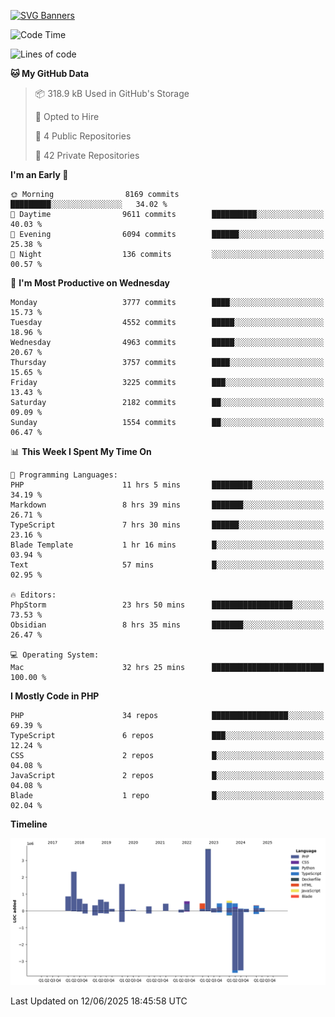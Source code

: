 [![SVG Banners](https://svg-banners.vercel.app/api?type=glitch&text1=Gere_Lajos%F0%9F%92%BB&width=800&height=400)](https://github.com/Akshay090/svg-banners)

<!--START_SECTION:waka-->
![Code Time](http://img.shields.io/badge/Code%20Time-2%2C576%20hrs%2013%20mins-blue)

![Lines of code](https://img.shields.io/badge/From%20Hello%20World%20I%27ve%20Written-15.4%20million%20lines%20of%20code-blue)

**🐱 My GitHub Data** 

> 📦 318.9 kB Used in GitHub's Storage 
 > 
> 💼 Opted to Hire
 > 
> 📜 4 Public Repositories 
 > 
> 🔑 42 Private Repositories 
 > 
**I'm an Early 🐤** 

```text
🌞 Morning                8169 commits        █████████░░░░░░░░░░░░░░░░   34.02 % 
🌆 Daytime                9611 commits        ██████████░░░░░░░░░░░░░░░   40.03 % 
🌃 Evening                6094 commits        ██████░░░░░░░░░░░░░░░░░░░   25.38 % 
🌙 Night                  136 commits         ░░░░░░░░░░░░░░░░░░░░░░░░░   00.57 % 
```
📅 **I'm Most Productive on Wednesday** 

```text
Monday                   3777 commits        ████░░░░░░░░░░░░░░░░░░░░░   15.73 % 
Tuesday                  4552 commits        █████░░░░░░░░░░░░░░░░░░░░   18.96 % 
Wednesday                4963 commits        █████░░░░░░░░░░░░░░░░░░░░   20.67 % 
Thursday                 3757 commits        ████░░░░░░░░░░░░░░░░░░░░░   15.65 % 
Friday                   3225 commits        ███░░░░░░░░░░░░░░░░░░░░░░   13.43 % 
Saturday                 2182 commits        ██░░░░░░░░░░░░░░░░░░░░░░░   09.09 % 
Sunday                   1554 commits        ██░░░░░░░░░░░░░░░░░░░░░░░   06.47 % 
```


📊 **This Week I Spent My Time On** 

```text
💬 Programming Languages: 
PHP                      11 hrs 5 mins       █████████░░░░░░░░░░░░░░░░   34.19 % 
Markdown                 8 hrs 39 mins       ███████░░░░░░░░░░░░░░░░░░   26.71 % 
TypeScript               7 hrs 30 mins       ██████░░░░░░░░░░░░░░░░░░░   23.16 % 
Blade Template           1 hr 16 mins        █░░░░░░░░░░░░░░░░░░░░░░░░   03.94 % 
Text                     57 mins             █░░░░░░░░░░░░░░░░░░░░░░░░   02.95 % 

🔥 Editors: 
PhpStorm                 23 hrs 50 mins      ██████████████████░░░░░░░   73.53 % 
Obsidian                 8 hrs 35 mins       ███████░░░░░░░░░░░░░░░░░░   26.47 % 

💻 Operating System: 
Mac                      32 hrs 25 mins      █████████████████████████   100.00 % 
```

**I Mostly Code in PHP** 

```text
PHP                      34 repos            █████████████████░░░░░░░░   69.39 % 
TypeScript               6 repos             ███░░░░░░░░░░░░░░░░░░░░░░   12.24 % 
CSS                      2 repos             █░░░░░░░░░░░░░░░░░░░░░░░░   04.08 % 
JavaScript               2 repos             █░░░░░░░░░░░░░░░░░░░░░░░░   04.08 % 
Blade                    1 repo              █░░░░░░░░░░░░░░░░░░░░░░░░   02.04 % 
```



**Timeline**

![Lines of Code chart](https://raw.githubusercontent.com/gere-lajos/gere-lajos/main/assets/bar_graph.png)


 Last Updated on 12/06/2025 18:45:58 UTC
<!--END_SECTION:waka-->

